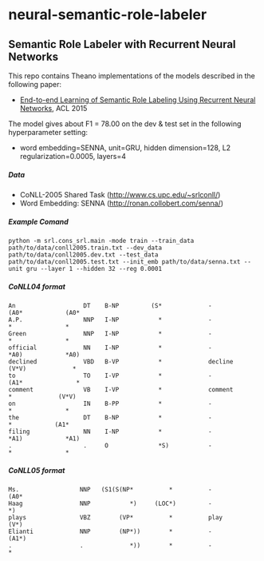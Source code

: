 # neural-semantic-role-labeler
## Semantic Role Labeler with Recurrent Neural Networks

This repo contains Theano implementations of the models described in the following paper:
- [End-to-end Learning of Semantic Role Labeling Using Recurrent Neural Networks](http://www.aclweb.org/anthology/P15-1109), ACL 2015

The model gives about F1 = 78.00 on the dev & test set in the following hyperparameter setting:
- word embedding=SENNA, unit=GRU, hidden dimension=128, L2 regularization=0.0005, layers=4

##### Data
- CoNLL-2005 Shared Task (http://www.cs.upc.edu/~srlconll/)
- Word Embedding: SENNA (http://ronan.collobert.com/senna/)

##### Example Comand
`python -m srl.cons_srl.main -mode train --train_data path/to/data/conll2005.train.txt --dev_data path/to/data/conll2005.dev.txt --test_data path/to/data/conll2005.test.txt --init_emb path/to/data/senna.txt --unit gru --layer 1 --hidden 32 --reg 0.0001`

##### CoNLL04 format
```
An                   DT    B-NP         (S*             -                   (A0*            (A0*       
A.P.                 NNP   I-NP           *             -                      *               *       
Green                NNP   I-NP           *             -                      *               *       
official             NN    I-NP           *             -                      *A0)            *A0)    
declined             VBD   B-VP           *             decline              (V*V)             *       
to                   TO    I-VP           *             -                   (A1*               *       
comment              VB    I-VP           *             comment                *             (V*V)     
on                   IN    B-PP           *             -                      *               *       
the                  DT    B-NP           *             -                      *            (A1*       
filing               NN    I-NP           *             -                      *A1)            *A1)    
.                    .     O              *S)           -                      *               *       
```

##### CoNLL05 format
```
Ms.                 NNP   (S1(S(NP*          *          -                    (A0*      
Haag                NNP           *)     (LOC*)         -                       *)     
plays               VBZ        (VP*          *          play                  (V*)     
Elianti             NNP        (NP*))        *          -                    (A1*)     
.                   .             *))        *          -                       *      
```
